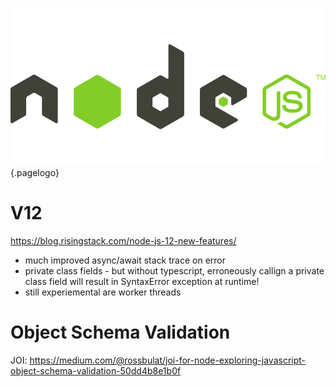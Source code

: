 ![node.js Logo](/uploads/logos/nodejs-logo.png "nodejs Logo"){.pagelogo}
<!-- TITLE: node.js -->
<!-- SUBTITLE: The buzz around node.js -->

# V12
https://blog.risingstack.com/node-js-12-new-features/
* much improved async/await stack trace on error
* private class fields - but without typescript, erroneously callign a private class field will result in SyntaxError exception at runtime!
* still experiemental are worker threads

# Object Schema Validation
JOI: https://medium.com/@rossbulat/joi-for-node-exploring-javascript-object-schema-validation-50dd4b8e1b0f